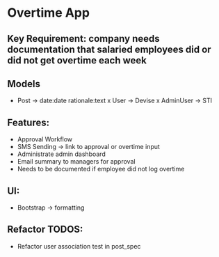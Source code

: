 # Overtime App

## Key Requirement: company needs documentation that salaried employees did or did not get overtime each week

## Models
- Post -> date:date  rationale:text
x User -> Devise
x AdminUser -> STI

## Features:
- Approval Workflow
- SMS Sending -> link to approval or overtime input
- Administrate admin dashboard
- Email summary to managers for approval
- Needs to be documented if employee did not log overtime

## UI:
- Bootstrap -> formatting

## Refactor TODOS:
- Refactor user association test in post_spec
